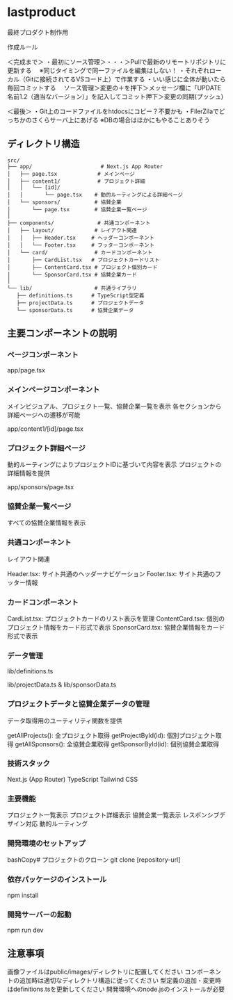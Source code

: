 # lastproduct
最終プロダクト制作用

作成ルール

＜完成まで＞
・最初にソース管理＞・・・＞Pullで最新のリモートリポジトリに更新する
　※同じタイミングで同一ファイルを編集はしない！
・それぞれローカル（Gitに接続されてるVSコード上）で作業する
・いい感じに全体が動いたら毎回コミットする
　ソース管理＞変更の＋を押下＞メッセージ欄に「UPDATE名前1.2（適当なバージョン）」を記入してコミット押下＞変更の同期(プッシュ)


＜最後＞
・Git上のコードファイルをhtdocsにコピー？不要かも
・FilerZilaでどっちかのさくらサーバ上にあげる
※DBの場合はほかにもやることありそう


## ディレクトリ構造

```plaintext
src/
├── app/                      # Next.js App Router
│   ├── page.tsx             # メインページ
│   ├── content1/            # プロジェクト詳細
│   │   └── [id]/           
│   │       └── page.tsx    # 動的ルーティングによる詳細ページ
│   └── sponsors/           # 協賛企業
│       └── page.tsx        # 協賛企業一覧ページ
│
├── components/              # 共通コンポーネント
│   ├── layout/             # レイアウト関連
│   │   ├── Header.tsx     # ヘッダーコンポーネント
│   │   └── Footer.tsx     # フッターコンポーネント
│   └── card/               # カードコンポーネント
│       ├── CardList.tsx   # プロジェクトカードリスト
│       ├── ContentCard.tsx # プロジェクト個別カード
│       └── SponsorCard.tsx # 協賛企業カード
│
└── lib/                    # 共通ライブラリ
   ├── definitions.ts      # TypeScript型定義
   ├── projectData.ts      # プロジェクトデータ
   └── sponsorData.ts      # 協賛企業データ
```

## 主要コンポーネントの説明
### ページコンポーネント
app/page.tsx

### メインページコンポーネント
メインビジュアル、プロジェクト一覧、協賛企業一覧を表示
各セクションから詳細ページへの遷移が可能

app/content1/[id]/page.tsx

### プロジェクト詳細ページ
動的ルーティングによりプロジェクトIDに基づいて内容を表示
プロジェクトの詳細情報を提供

app/sponsors/page.tsx

### 協賛企業一覧ページ
すべての協賛企業情報を表示

### 共通コンポーネント
レイアウト関連

Header.tsx: サイト共通のヘッダーナビゲーション
Footer.tsx: サイト共通のフッター情報

### カードコンポーネント

CardList.tsx: プロジェクトカードのリスト表示を管理
ContentCard.tsx: 個別のプロジェクト情報をカード形式で表示
SponsorCard.tsx: 協賛企業情報をカード形式で表示

### データ管理
lib/definitions.ts

lib/projectData.ts & lib/sponsorData.ts

### プロジェクトデータと協賛企業データの管理
データ取得用のユーティリティ関数を提供

getAllProjects(): 全プロジェクト取得
getProjectById(id): 個別プロジェクト取得
getAllSponsors(): 全協賛企業取得
getSponsorById(id): 個別協賛企業取得



### 技術スタック

Next.js (App Router)
TypeScript
Tailwind CSS

### 主要機能

プロジェクト一覧表示
プロジェクト詳細表示
協賛企業一覧表示
レスポンシブデザイン対応
動的ルーティング

### 開発環境のセットアップ
bashCopy# プロジェクトのクローン
git clone [repository-url]

### 依存パッケージのインストール
npm install

### 開発サーバーの起動
npm run dev

## 注意事項
画像ファイルはpublic/images/ディレクトリに配置してください
コンポーネントの追加時は適切なディレクトリ構造に従ってください
型定義の追加・変更時はdefinitions.tsを更新してください
開発環境へのnode.jsのインストールが必要